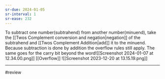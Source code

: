 ```yaml
---
sr-due: 2024-01-05
sr-interval: 1
sr-ease: 232
---
```


To subtract one number(subtrahend) from another number(minuend), take the [[Twos Complement conversion and negation|negation]] of the subtrahend and [[Twos Complement Addition|add]] it to the minuend. Because subtraction is done by addition the overflow rules still apply. The same goes for the carry bit beyond the word![[Screenshot 2024-01-07 at 12.34.00.png]]
[[Overflow]]
![[Screenshot 2023-12-20 at 13.15.19.png]]

---
#review